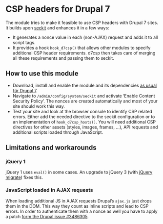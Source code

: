 # CSP headers for Drupal 7

The module tries to make it feasible to use CSP headers with Drupal 7 sites. It builds upon
[seckit](https://drupal.org/project/seckit) and enhances it in a few ways:

- It generates a nonce value in each (non-AJAX) request and adds it to all script tags.
- It provides a hook `hook_d7csp()` that allows other modules to specify additional CSP header
  requirements. d7csp then takes care of merging all these requirements and passing them to seckit.


## How to use this module

- Download, install and enable the module and its dependencies
  [as usual für Drupal 7](https://www.drupal.org/docs/7/extend/installing-modules).
- Navigate to `/admin/config/system/seckit` and activate ‘Enable Content Security Policy’. The
  nonces are created automatically and most of your site should work this way.
- Test your site and look at the browser console to identify CSP related errors. Either add the
  needed directive to the seckit configuration or to an implementation of `hook_d7csp_hosts()`.
  You will need additional CSP directives for other assets (styles, images, frames, …), API requests
  and additional scripts loaded through JavaScript.


## Limitations and workarounds


### jQuery 1

jQuery 1 uses `eval()` in some cases. An upgrade to jQuery 3 (with [jQuery migrate](https://drupal.org/project/jquery_update)) fixes this.


### JavaScript loaded in AJAX requests

When loading additional JS in AJAX requests Drupal’s `ajax.js` just drops them in the DOM. This way
they count as inline scripts and lead to CSP errors. In order to authenticate them with a nonce as
well you have to apply a patch [form the Drupal issue #3486305](https://www.drupal.org/project/drupal/issues/3486305).
